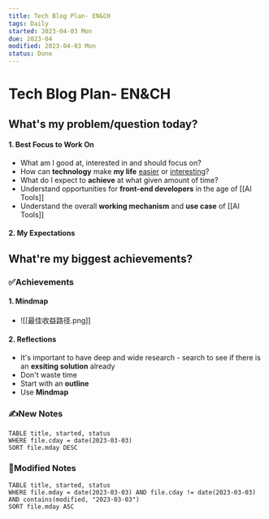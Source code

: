 ```yaml
---
title: Tech Blog Plan- EN&CH
tags: Daily
started: 2023-04-03 Mon
due: 2023-04
modified: 2023-04-03 Mon
status: Done
---
```

# Tech Blog Plan- EN&CH
## What's my problem/question today?
#### 1. Best Focus to Work On
- What am I good at, interested in and should focus on?
- How can **technology** make **my life** <u>easier</u> or <u>interesting</u>?
- What do I expect to **achieve** at what given amount of time? 
- Understand opportunities for **front-end developers** in the age of [[AI Tools]]
- Understand the overall **working mechanism** and **use case** of [[AI Tools]]
#### 2. My Expectations
## What're my biggest achievements?
### ✅Achievements
#### 1. Mindmap
- ![[最佳收益路径.png]]
#### 2. Reflections
- It's important to have deep and wide research - search to see if there is an **exsiting solution** already
- Don't waste time
- Start with an **outline**
- Use **Mindmap**
### ✍️New Notes

```dataview
TABLE title, started, status
WHERE file.cday = date(2023-03-03)
SORT file.mday DESC
```

### 📝Modified Notes

```dataview
TABLE title, started, status
WHERE file.mday = date(2023-03-03) AND file.cday != date(2023-03-03) AND contains(modified, "2023-03-03")
SORT file.mday ASC
```

